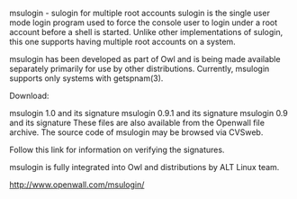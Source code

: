 msulogin - sulogin for multiple root accounts
sulogin is the single user mode login program used to force the console user to login under a root account before a shell is started. Unlike other implementations of sulogin, this one supports having multiple root accounts on a system.

msulogin has been developed as part of Owl and is being made available separately primarily for use by other distributions. Currently, msulogin supports only systems with getspnam(3).

Download:

msulogin 1.0 and its signature
msulogin 0.9.1 and its signature
msulogin 0.9 and its signature
These files are also available from the Openwall file archive. The source code of msulogin may be browsed via CVSweb.

Follow this link for information on verifying the signatures.

msulogin is fully integrated into Owl and distributions by ALT Linux team.

http://www.openwall.com/msulogin/
